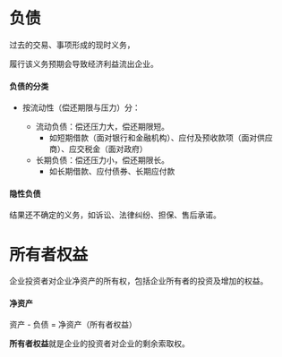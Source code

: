 # 负债

过去的交易、事项形成的现时义务，

履行该义务预期会导致经济利益流出企业。



#### 负债的分类

* 按流动性（偿还期限与压力）分：

  * 流动负债：偿还压力大，偿还期限短。
    * 如短期借款（面对银行和金融机构）、应付及预收款项（面对供应商）、应交税金（面对政府）
  * 长期负债：偿还压力小，偿还期限长。
    * 如长期借款、应付债券、长期应付款

  

  

  

#### 隐性负债

结果还不确定的义务，如诉讼、法律纠纷、担保、售后承诺。



# 所有者权益

企业投资者对企业净资产的所有权，包括企业所有者的投资及增加的权益。



#### 净资产

资产 - 负债 = 净资产（所有者权益）

**所有者权益**就是企业的投资者对企业的剩余索取权。